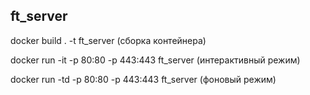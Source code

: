## ft_server

docker build . -t ft_server (сборка контейнера)

docker run -it -p 80:80 -p 443:443 ft_server (интерактивный режим)

docker run -td -p 80:80 -p 443:443 ft_server (фоновый режим) 
